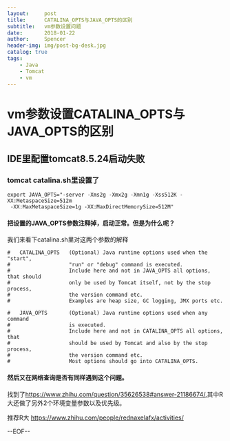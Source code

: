 ```yaml
---
layout:     post
title:      CATALINA_OPTS与JAVA_OPTS的区别
subtitle:   vm参数设置问题
date:       2018-01-22
author:     Spencer
header-img: img/post-bg-desk.jpg
catalog: true
tags:
    - Java
    - Tomcat
    - vm
---
```


# vm参数设置CATALINA_OPTS与JAVA_OPTS的区别

## IDE里配置tomcat8.5.24启动失败

### tomcat catalina.sh里设置了
```
export JAVA_OPTS="-server -Xms2g -Xmx2g -Xmn1g -Xss512K -XX:MetaspaceSize=512m 
 -XX:MaxMetaspaceSize=1g -XX:MaxDirectMemorySize=512M"
```
#### 把设置的JAVA_OPTS参数注释掉，启动正常。但是为什么呢？

我们来看下catalina.sh里对这两个参数的解释
```
#   CATALINA_OPTS   (Optional) Java runtime options used when the "start",
#                   "run" or "debug" command is executed.
#                   Include here and not in JAVA_OPTS all options, that should
#                   only be used by Tomcat itself, not by the stop process,
#                   the version command etc.
#                   Examples are heap size, GC logging, JMX ports etc.

#   JAVA_OPTS       (Optional) Java runtime options used when any command
#                   is executed.
#                   Include here and not in CATALINA_OPTS all options, that
#                   should be used by Tomcat and also by the stop process,
#                   the version command etc.
#                   Most options should go into CATALINA_OPTS.
```

#### 然后又在网络查询是否有同样遇到这个问题。
找到了<https://www.zhihu.com/question/35626538#answer-21186674/>,其中R大还做了另外2个环境变量参数以及优先级。

推荐R大 <https://www.zhihu.com/people/rednaxelafx/activities/>

--EOF--